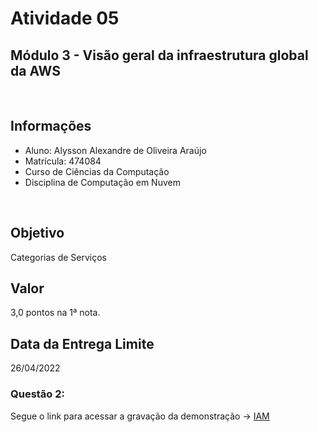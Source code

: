 # Atividade 05

## Módulo 3 - Visão geral da infraestrutura global da AWS

<br>

## Informações

- Aluno: Alysson Alexandre de Oliveira Araújo
- Matrícula: 474084
- Curso de Ciências da Computação
- Disciplina de Computação em Nuvem

<br>

## Objetivo
Categorias de Serviços

## Valor
3,0 pontos na 1ª nota.

## Data da Entrega Limite
26/04/2022


### Questão 2:

Segue o link para acessar a gravação da demonstração
 -> [IAM](https://1drv.ms/v/s!AkFGt4KjXjddm5gpxfcsJcYlQBsBMg?e=OweZdy)

